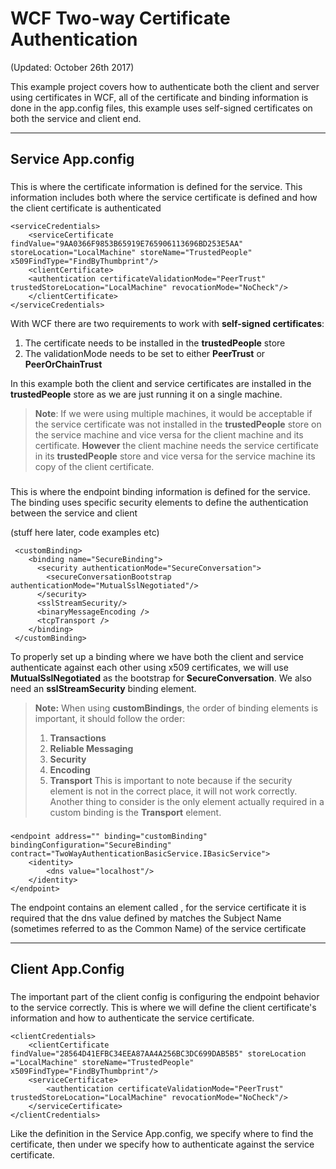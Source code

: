 # **WCF Two-way Certificate Authentication**

(Updated: October 26th 2017)

This example project covers how to authenticate both the client and server using certificates in WCF, all of the certificate and binding information is done in the app.config files, this example uses self-signed certificates on both the service and client end.

----------

## Service App.config


### <serviceBehavior>

This is where the certificate information is defined for the service. This information includes both where the service certificate is defined and how the client certificate is authenticated

    <serviceCredentials>
        <serviceCertificate findValue="9AA0366F9853B65919E765906113696BD253E5AA" storeLocation="LocalMachine" storeName="TrustedPeople" x509FindType="FindByThumbprint"/>
        <clientCertificate>
        <authentication certificateValidationMode="PeerTrust" trustedStoreLocation="LocalMachine" revocationMode="NoCheck"/>
        </clientCertificate>
    </serviceCredentials>

With WCF there are two requirements to work with **self-signed certificates**:

 1. The certificate needs to be installed in the **trustedPeople** store
 2. The validationMode needs to be set to either **PeerTrust** or **PeerOrChainTrust**
 
 In this example both the client and service certificates are installed in the **trustedPeople** store as we are just running it on a single machine.
 >**Note**: If we were using multiple machines, it would be acceptable if the service certificate was not installed in the **trustedPeople** store on the service machine and vice versa for the client machine and its certificate. 
 **However** the client machine needs the service certificate in its **trustedPeople** store and vice versa for the service machine its copy of the client certificate.
 

### <bindings>

This is where the endpoint binding information is defined for the service. The binding uses specific security elements to define the authentication between the service and client

(stuff here later, code examples etc)   

     <customBinding>
        <binding name="SecureBinding">
          <security authenticationMode="SecureConversation">
            <secureConversationBootstrap authenticationMode="MutualSslNegotiated"/>
          </security>
          <sslStreamSecurity/>
          <binaryMessageEncoding />
          <tcpTransport />
        </binding>
     </customBinding>

To properly set up a binding where we have both the client and service authenticate against each other using x509 certificates, we will use **MutualSslNegotiated** as the bootstrap for **SecureConversation**. We also need an **sslStreamSecurity** binding element.

> **Note:** When using **customBindings**, the order of binding elements is important, it should follow the order:
> 1. **Transactions**
> 2. **Reliable Messaging**
> 3. **Security**
> 4. **Encoding**
> 5. **Transport**
> This is important to note because if the security element is not in the correct place, it will not work correctly. Another thing to consider is the only element actually required in a custom binding is the **Transport** element.


### <endpoint>

    <endpoint address="" binding="customBinding" bindingConfiguration="SecureBinding" contract="TwoWayAuthenticationBasicService.IBasicService">
        <identity>
            <dns value="localhost"/>
        </identity>
    </endpoint>

The endpoint contains an element called <identity>, for the service certificate it is required that the dns value defined by <identity> matches the Subject Name (sometimes referred to as the Common Name) of the service certificate

-----

## Client App.Config

### <endpointBehavior>

The important part of the client config is configuring the endpoint behavior to the service correctly. This is where we will define the client certificate's information and how to authenticate the service certificate.

    <clientCredentials>
        <clientCertificate findValue="28564D41EFBC34EEA87AA4A256BC3DC699DAB5B5" storeLocation ="LocalMachine" storeName="TrustedPeople" x509FindType="FindByThumbprint"/>
        <serviceCertificate>
            <authentication certificateValidationMode="PeerTrust" trustedStoreLocation="LocalMachine" revocationMode="NoCheck"/>
        </serviceCertificate>
    </clientCredentials>

Like the definition in the Service App.config, we specify where to find the certificate, then under <serviceCertificate>  we specify how to authenticate against the service certificate.

